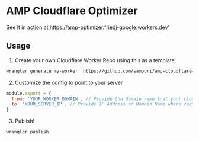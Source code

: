 # AMP Cloudflare Optimizer

See it in action at https://amp-optimizer.friedj-google.workers.dev'

## Usage

1. Create your own Cloudflare Worker Repo using this as a template.

```bash
wrangler generate my-worker  https://github.com/samouri/amp-cloudflare-optimizer
```

2. Customize the config to point to your server

```js
module.export = {
  from: 'YOUR_WORKER_DOMAIN', // Provide the domain name that your cloudflare worker will be deployed to.
  to: 'YOUR_SERVER_IP', // Provide IP Address or Domain Name where requests should be proxied to.
}
```

3. Publish!

```bash
wrangler publish
```
